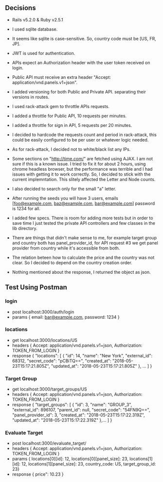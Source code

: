 ## Decisions
  * Rails v5.2.0 & Ruby v2.5.1

  * I used sqlite database.

  * It seems like sqlite is case-sensitive. So, country code must be [US, FR, JP].
  
  * JWT is used for authentication.
  
  * APIs expect an Authorization header with the user token received on login.
  
  * Public API must receive an extra header "Accept: application/vnd.panels.v1+json".
  
  * I added versioning for both Public and Private API. separating their versions in routes.
  
  * I used rack-attack gem to throttle APIs requests.
  
  * I added a throttle for Public API, 10 requests per minutes.
  
  * I added a throttle for sign in API, 5 requests per 20 minutes.
  
  * I decided to hardcode the requests count and period in rack-attack, this could be easily configured to be    per user or whatever logic needed.
  
  * As for rack-attack, I decided not to white/black list any IPs.
  
  * Some sections on "http://time.com/" are fetched using AJAX. 
    I am not sure if this is a known issue. I tried to fix it for about 2 hours, using chrome headless browser, but the performance was terrible and I had issues with getting it to work correctly. So, I decided to stick with the current implemntation. This slitely affected the Letter and Node counts.
  
  * I also decided to search only for the small "a" letter.
  
  * After running the seeds you will have 3 users, emails [foo@example.com, baz@example.com, bar@example.com] password is 1234 for all.
  
  * I added few specs. There is room for adding more tests but in order to save time I just tested the private API controllers and few classes in the lib directory.

  * There are things that didn't make sense to me, for example target group and country both has panel_provider_id, for API request #3 we get panel provider from country while it's accessible from both.

  * The relation beteen how to calculate the price and the country was not clear. So I decided to depend on the country creation order.

  * Nothing mentioned about the response, I returned the object as json.


## Test Using Postman

### login
  * post localhost:3000/auth/login
  * params { email: bar@example.com, password: 1234 }

### locations
  * get localhost:3000/locations/US
  * headers { Accept: application/vnd.panels.v1+json, Authorization: TOKEN_FROM_LOGIN }
  * response 
    {
      "locations": [
        {
          "id": 14,
          "name": "New York",
          "external_id": 68312,
          "secret_code": "pCBiTQ==",
          "created_at": "2018-05-23T15:17:21.805Z",
          "updated_at": "2018-05-23T15:17:21.805Z"
        }, ...
      ]
    }

### Target Group 
  * get localhost:3000/target_groups/US
  * headers { Accept: application/vnd.panels.v1+json, Authorization: TOKEN_FROM_LOGIN }
  * response 
    {
      "target_groups": [
        {
            "id": 3,
            "name": "GROUP_3",
            "external_id": 896107,
            "parent_id": null,
            "secret_code": "54FN9Q==",
            "panel_provider_id": 3,
            "created_at": "2018-05-23T15:17:22.319Z",
            "updated_at": "2018-05-23T15:17:22.319Z"
        },...
      ]
    }

### Evaluate Target
  * post localhost:3000/evaluate_target/
  * headers { Accept: application/vnd.panels.v1+json, Authorization: TOKEN_FROM_LOGIN }
  * params { locations[0][id]: 12, locations[0][panel_size]: 23, locations[1][id]: 12, locations[1][panel_size]: 23, country_code: US, target_group_id: 23}
  * response { price": 10.23 }